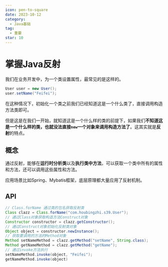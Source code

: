 ```yaml
---
icon: pen-to-square
date: 2023-10-12
category:
  - Java基础
tag:
  - 重要
star: 10
---
```


# 掌握Java反射

我们在业务开发中，为一个类设置属性，最常见的是这样的。

```java
User user = new User();
user.setName("Feifei");
```

在这种情况下，初始化一个类之前我们已经知道这是一个什么类了，直接调用构造方法类即可。

但是这是在我们一开始，就知道这是一个什么样的类的前提下，如果我们**不知道这是一个什么样的类，也就没法直接`new`一个对象来调用构造方法了**。这其实就是**反射**的特点。
## 概念

通过反射，能够在**运行时分析类**以及**执行类中方法**，可以获取一个类中所有的属性和方法，还可以调用这些属性和方法。

应用场景比如Spring、Mybatis框架，底层原理都大量应用了反射机制。

## API

```java
// Class.forName 通过类的包名获取反射类
Class clazz = Class.forName("com.houbingzhi.s39.User");
// 通过Class对象获取构造方法Construct对象
Constructor constructor = clazz.getConstructor();
// 通过Construct对象初始化反射类对象
Object object = constructor.newInstance();
// 获取要调用的方法的Method对象
Method setNameMethod = clazz.getMethod("setName", String.class);
Method getNameMethod = clazz.getMethod("getName");
// 通过invoke方法执行
setNameMethod.invoke(object, "Feifei");
getNameMethod.invoke(object)
```
